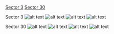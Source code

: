 [Sector 3](#sector3)
[Sector 30](#sector30)

<a name = "sector3"></a>
Sector 3
![alt text](/images/WASP-053_Sector_3/WASP-053_Sector_3_a_TimeSeries.png)
![alt text](/images/WASP-053_Sector_3/WASP-053_Sector_3_b_FoldedLightCurve.png)
![alt text](/images/WASP-053_Sector_3/WASP-053_Sector_3_b_IndividualTransitsWithFit.png)
![alt text](/images/WASP-053_Sector_3/WASP-053_Sector_3_c_TimingResiduals.png)

<a name = "sector30"></a>
Sector 30
![alt text](/images/WASP-053_Sector_30/WASP-053_Sector_30_a_TimeSeries.png)
![alt text](/images/WASP-053_Sector_30/WASP-053_Sector_30_b_FoldedLightCurve.png)
![alt text](/images/WASP-053_Sector_30/WASP-053_Sector_30_b_IndividualTransitsWithFit.png)
![alt text](/images/WASP-053_Sector_30/WASP-053_Sector_30_c_TimingResiduals.png)

